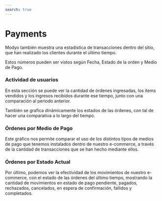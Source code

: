 ```yaml
---
search: true
---
```


# Payments

Modyo también muestra una estadistica de transacciones dentro del sitio, que han realizado los clientes durante el último tiempo.

Estos números pueden ser vistos según Fecha, Estado de la orden y Medio de Pago.

### Actividad de usuarios

En esta sección se puede ver la cantidad de órdenes ingresadas, los items vendidos y los ingresos recibidos durante ese tiempo, junto con una comparación al periodo anterior.

También se grafica dinámicamente los estados de las órdenes, con tal de hacer una comparativa a lo largo del tiempo.

### Órdenes por Medio de Pago

Este gráfico nos permite comparar el uso de los distintos tipos de medios de pago que tenemos instalados dentro de nuestro e-commerce, a través de la cantidad de transacciones que se han hecho mediante ellos.

### Órdenes por Estado Actual

Por último, podemos ver la efectividad de los movimientos de nuestro e-commerce, con el estado de las órdenes del último tiempo, mostrando la cantidad de movimientos en estado de pago pendiente, pagados, rechazados, cancelados, en espera de confirmación, fallidos y completados.
